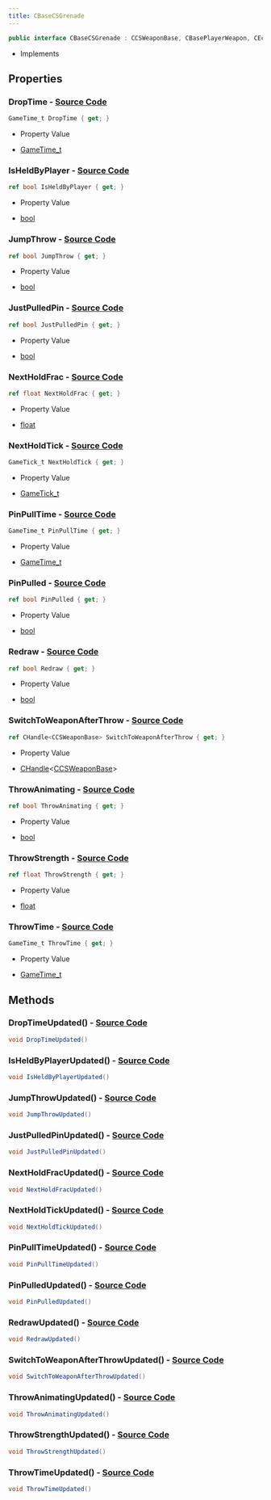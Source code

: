 ```yaml
---
title: CBaseCSGrenade
---
```


```csharp
public interface CBaseCSGrenade : CCSWeaponBase, CBasePlayerWeapon, CEconEntity, CBaseFlex, CBaseAnimGraph, CBaseModelEntity, CBaseEntity, CEntityInstance, ISchemaClass<CEntityInstance>, ISchemaClass<CBaseEntity>, ISchemaClass<CBaseModelEntity>, ISchemaClass<CBaseAnimGraph>, ISchemaClass<CBaseFlex>, ISchemaClass<CEconEntity>, ISchemaClass<CBasePlayerWeapon>, ISchemaClass<CCSWeaponBase>, ISchemaClass<CBaseCSGrenade>, ISchemaField, ISchemaClass, INativeHandle
```

- Implements

## Properties

### **DropTime** - [Source Code](https://github.com/swiftly-solution/swiftlys2/blob/main/managed/src/SwiftlyS2.Generated/Schemas/Interfaces/CBaseCSGrenade.cs#L30)

```csharp
GameTime_t DropTime { get; }
```

- Property Value

- [GameTime_t](/docs/api/shared/schemadefinitions/gametime_t)

### **IsHeldByPlayer** - [Source Code](https://github.com/swiftly-solution/swiftlys2/blob/main/managed/src/SwiftlyS2.Generated/Schemas/Interfaces/CBaseCSGrenade.cs#L18)

```csharp
ref bool IsHeldByPlayer { get; }
```

- Property Value

- [bool](https://learn.microsoft.com/dotnet/api/system.boolean)

### **JumpThrow** - [Source Code](https://github.com/swiftly-solution/swiftlys2/blob/main/managed/src/SwiftlyS2.Generated/Schemas/Interfaces/CBaseCSGrenade.cs#L22)

```csharp
ref bool JumpThrow { get; }
```

- Property Value

- [bool](https://learn.microsoft.com/dotnet/api/system.boolean)

### **JustPulledPin** - [Source Code](https://github.com/swiftly-solution/swiftlys2/blob/main/managed/src/SwiftlyS2.Generated/Schemas/Interfaces/CBaseCSGrenade.cs#L34)

```csharp
ref bool JustPulledPin { get; }
```

- Property Value

- [bool](https://learn.microsoft.com/dotnet/api/system.boolean)

### **NextHoldFrac** - [Source Code](https://github.com/swiftly-solution/swiftlys2/blob/main/managed/src/SwiftlyS2.Generated/Schemas/Interfaces/CBaseCSGrenade.cs#L38)

```csharp
ref float NextHoldFrac { get; }
```

- Property Value

- [float](https://learn.microsoft.com/dotnet/api/system.single)

### **NextHoldTick** - [Source Code](https://github.com/swiftly-solution/swiftlys2/blob/main/managed/src/SwiftlyS2.Generated/Schemas/Interfaces/CBaseCSGrenade.cs#L36)

```csharp
GameTick_t NextHoldTick { get; }
```

- Property Value

- [GameTick_t](/docs/api/shared/schemadefinitions/gametick_t)

### **PinPullTime** - [Source Code](https://github.com/swiftly-solution/swiftlys2/blob/main/managed/src/SwiftlyS2.Generated/Schemas/Interfaces/CBaseCSGrenade.cs#L32)

```csharp
GameTime_t PinPullTime { get; }
```

- Property Value

- [GameTime_t](/docs/api/shared/schemadefinitions/gametime_t)

### **PinPulled** - [Source Code](https://github.com/swiftly-solution/swiftlys2/blob/main/managed/src/SwiftlyS2.Generated/Schemas/Interfaces/CBaseCSGrenade.cs#L20)

```csharp
ref bool PinPulled { get; }
```

- Property Value

- [bool](https://learn.microsoft.com/dotnet/api/system.boolean)

### **Redraw** - [Source Code](https://github.com/swiftly-solution/swiftlys2/blob/main/managed/src/SwiftlyS2.Generated/Schemas/Interfaces/CBaseCSGrenade.cs#L16)

```csharp
ref bool Redraw { get; }
```

- Property Value

- [bool](https://learn.microsoft.com/dotnet/api/system.boolean)

### **SwitchToWeaponAfterThrow** - [Source Code](https://github.com/swiftly-solution/swiftlys2/blob/main/managed/src/SwiftlyS2.Generated/Schemas/Interfaces/CBaseCSGrenade.cs#L40)

```csharp
ref CHandle<CCSWeaponBase> SwitchToWeaponAfterThrow { get; }
```

- Property Value

- [CHandle](/docs/api/shared/natives/chandle-1)<[CCSWeaponBase](/docs/api/shared/schemadefinitions/ccsweaponbase)>

### **ThrowAnimating** - [Source Code](https://github.com/swiftly-solution/swiftlys2/blob/main/managed/src/SwiftlyS2.Generated/Schemas/Interfaces/CBaseCSGrenade.cs#L24)

```csharp
ref bool ThrowAnimating { get; }
```

- Property Value

- [bool](https://learn.microsoft.com/dotnet/api/system.boolean)

### **ThrowStrength** - [Source Code](https://github.com/swiftly-solution/swiftlys2/blob/main/managed/src/SwiftlyS2.Generated/Schemas/Interfaces/CBaseCSGrenade.cs#L28)

```csharp
ref float ThrowStrength { get; }
```

- Property Value

- [float](https://learn.microsoft.com/dotnet/api/system.single)

### **ThrowTime** - [Source Code](https://github.com/swiftly-solution/swiftlys2/blob/main/managed/src/SwiftlyS2.Generated/Schemas/Interfaces/CBaseCSGrenade.cs#L26)

```csharp
GameTime_t ThrowTime { get; }
```

- Property Value

- [GameTime_t](/docs/api/shared/schemadefinitions/gametime_t)

## Methods

### **DropTimeUpdated()** - [Source Code](https://github.com/swiftly-solution/swiftlys2/blob/main/managed/src/SwiftlyS2.Generated/Schemas/Interfaces/CBaseCSGrenade.cs#L49)

```csharp
void DropTimeUpdated()
```

### **IsHeldByPlayerUpdated()** - [Source Code](https://github.com/swiftly-solution/swiftlys2/blob/main/managed/src/SwiftlyS2.Generated/Schemas/Interfaces/CBaseCSGrenade.cs#L43)

```csharp
void IsHeldByPlayerUpdated()
```

### **JumpThrowUpdated()** - [Source Code](https://github.com/swiftly-solution/swiftlys2/blob/main/managed/src/SwiftlyS2.Generated/Schemas/Interfaces/CBaseCSGrenade.cs#L45)

```csharp
void JumpThrowUpdated()
```

### **JustPulledPinUpdated()** - [Source Code](https://github.com/swiftly-solution/swiftlys2/blob/main/managed/src/SwiftlyS2.Generated/Schemas/Interfaces/CBaseCSGrenade.cs#L51)

```csharp
void JustPulledPinUpdated()
```

### **NextHoldFracUpdated()** - [Source Code](https://github.com/swiftly-solution/swiftlys2/blob/main/managed/src/SwiftlyS2.Generated/Schemas/Interfaces/CBaseCSGrenade.cs#L53)

```csharp
void NextHoldFracUpdated()
```

### **NextHoldTickUpdated()** - [Source Code](https://github.com/swiftly-solution/swiftlys2/blob/main/managed/src/SwiftlyS2.Generated/Schemas/Interfaces/CBaseCSGrenade.cs#L52)

```csharp
void NextHoldTickUpdated()
```

### **PinPullTimeUpdated()** - [Source Code](https://github.com/swiftly-solution/swiftlys2/blob/main/managed/src/SwiftlyS2.Generated/Schemas/Interfaces/CBaseCSGrenade.cs#L50)

```csharp
void PinPullTimeUpdated()
```

### **PinPulledUpdated()** - [Source Code](https://github.com/swiftly-solution/swiftlys2/blob/main/managed/src/SwiftlyS2.Generated/Schemas/Interfaces/CBaseCSGrenade.cs#L44)

```csharp
void PinPulledUpdated()
```

### **RedrawUpdated()** - [Source Code](https://github.com/swiftly-solution/swiftlys2/blob/main/managed/src/SwiftlyS2.Generated/Schemas/Interfaces/CBaseCSGrenade.cs#L42)

```csharp
void RedrawUpdated()
```

### **SwitchToWeaponAfterThrowUpdated()** - [Source Code](https://github.com/swiftly-solution/swiftlys2/blob/main/managed/src/SwiftlyS2.Generated/Schemas/Interfaces/CBaseCSGrenade.cs#L54)

```csharp
void SwitchToWeaponAfterThrowUpdated()
```

### **ThrowAnimatingUpdated()** - [Source Code](https://github.com/swiftly-solution/swiftlys2/blob/main/managed/src/SwiftlyS2.Generated/Schemas/Interfaces/CBaseCSGrenade.cs#L46)

```csharp
void ThrowAnimatingUpdated()
```

### **ThrowStrengthUpdated()** - [Source Code](https://github.com/swiftly-solution/swiftlys2/blob/main/managed/src/SwiftlyS2.Generated/Schemas/Interfaces/CBaseCSGrenade.cs#L48)

```csharp
void ThrowStrengthUpdated()
```

### **ThrowTimeUpdated()** - [Source Code](https://github.com/swiftly-solution/swiftlys2/blob/main/managed/src/SwiftlyS2.Generated/Schemas/Interfaces/CBaseCSGrenade.cs#L47)

```csharp
void ThrowTimeUpdated()
```

